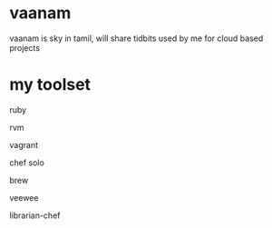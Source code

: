 vaanam
======

vaanam is sky in tamil, will share tidbits used by me for cloud based projects






my toolset
==========

ruby

rvm

vagrant

chef solo

brew


veewee

librarian-chef


